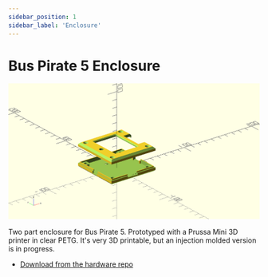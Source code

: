 ```yaml
---
sidebar_position: 1
sidebar_label: 'Enclosure'
---
```


# Bus Pirate 5 Enclosure

![3D Printed case made](./img/BusPirate5rev8-v10-fit.png)

Two part enclosure for Bus Pirate 5. Prototyped with a Prussa Mini 3D printer in clear PETG. It's very 3D printable, but an injection molded version is in progress.

- [Download from the hardware repo](https://github.com/DangerousPrototypes/BusPirate5-hardware)